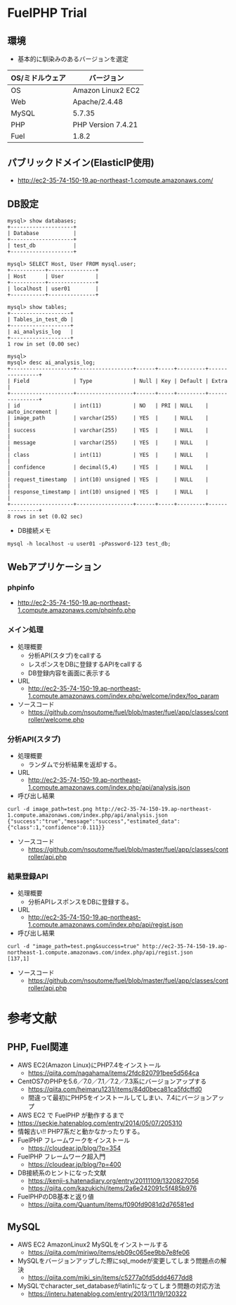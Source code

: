 # FuelPHP Trial

## 環境
- 基本的に馴染みのあるバージョンを選定

| OS/ミドルウェア | バージョン |
----|---- 
| OS | Amazon Linux2 EC2|
| Web | Apache/2.4.48 |
| MySQL | 5.7.35 |
| PHP | PHP Version 7.4.21 |
| Fuel | 1.8.2 |

## パブリックドメイン(ElasticIP使用)
- http://ec2-35-74-150-19.ap-northeast-1.compute.amazonaws.com/

## DB設定
```
mysql> show databases;
+--------------------+
| Database           |
+--------------------+
| test_db            |
+--------------------+

mysql> SELECT Host, User FROM mysql.user;
+-----------+---------------+
| Host      | User          |
+-----------+---------------+
| localhost | user01        |
+-----------+---------------+

mysql> show tables;
+-------------------+
| Tables_in_test_db |
+-------------------+
| ai_analysis_log   |
+-------------------+
1 row in set (0.00 sec)

mysql> 
mysql> desc ai_analysis_log;
+--------------------+------------------+------+-----+---------+----------------+
| Field              | Type             | Null | Key | Default | Extra          |
+--------------------+------------------+------+-----+---------+----------------+
| id                 | int(11)          | NO   | PRI | NULL    | auto_increment |
| image_path         | varchar(255)     | YES  |     | NULL    |                |
| success            | varchar(255)     | YES  |     | NULL    |                |
| message            | varchar(255)     | YES  |     | NULL    |                |
| class              | int(11)          | YES  |     | NULL    |                |
| confidence         | decimal(5,4)     | YES  |     | NULL    |                |
| request_timestamp  | int(10) unsigned | YES  |     | NULL    |                |
| response_timestamp | int(10) unsigned | YES  |     | NULL    |                |
+--------------------+------------------+------+-----+---------+----------------+
8 rows in set (0.02 sec)

```
- DB接続メモ
```
mysql -h localhost -u user01 -pPassword-123 test_db;
```

## Webアプリケーション
### phpinfo 
  - http://ec2-35-74-150-19.ap-northeast-1.compute.amazonaws.com/phpinfo.php

### メイン処理
- 処理概要
  - 分析API(スタブ)をcallする
  - レスポンスをDBに登録するAPIをcallする
  - DB登録内容を画面に表示する
- URL
  - http://ec2-35-74-150-19.ap-northeast-1.compute.amazonaws.com/index.php/welcome/index/foo_param
- ソースコード
  - https://github.com/nsoutome/fuel/blob/master/fuel/app/classes/controller/welcome.php

### 分析API(スタブ)
- 処理概要
  - ランダムで分析結果を返却する。
- URL  
  - http://ec2-35-74-150-19.ap-northeast-1.compute.amazonaws.com/index.php/api/analysis.json
- 呼び出し結果
```
curl -d image_path=test.png http://ec2-35-74-150-19.ap-northeast-1.compute.amazonaws.com/index.php/api/analysis.json
{"success":"true","message":"success","estimated_data":{"class":1,"confidence":0.111}}
```
- ソースコード
  - https://github.com/nsoutome/fuel/blob/master/fuel/app/classes/controller/api.php

### 結果登録API
- 処理概要
  - 分析APIレスポンスをDBに登録する。
- URL  
  - http://ec2-35-74-150-19.ap-northeast-1.compute.amazonaws.com/index.php/api/regist.json
- 呼び出し結果
```
curl -d "image_path=test.png&success=true" http://ec2-35-74-150-19.ap-northeast-1.compute.amazonaws.com/index.php/api/regist.json
[137,1]
```
- ソースコード
  - https://github.com/nsoutome/fuel/blob/master/fuel/app/classes/controller/api.php

# 参考文献

## PHP, Fuel関連
- AWS EC2(Amazon Linux)にPHP7.4をインストール
  - https://qiita.com/nagahama/items/2fdc820791bee5d564ca
- CentOS7のPHPを5.6／7.0／7.1／7.2／7.3系にバージョンアップする
  - https://qiita.com/heimaru1231/items/84d0beca81ca5fdcffd0
  - 間違って最初にPHP5をインストールしてしまい、7.4にバージョンアップ
-  AWS EC2 で FuelPHP が動作するまで
  - https://seckie.hatenablog.com/entry/2014/05/07/205310
  - 情報古い!! PHP7系だと動かなかったりする。
- FuelPHP フレームワークをインストール
  - https://cloudear.jp/blog/?p=354
- FuelPHP フレームワーク超入門
  - https://cloudear.jp/blog/?p=400
- DB接続系のヒントになった文献
  - https://kenji-s.hatenadiary.org/entry/20111109/1320827056
  - https://qiita.com/kazukichi/items/2a6e242091c5f485b976
- FuelPHPのDB基本と返り値
  - https://qiita.com/Quantum/items/f090fd9081d2d76581ed

## MySQL
- AWS EC2 AmazonLinux2 MySQLをインストールする
  - https://qiita.com/miriwo/items/eb09c065ee9bb7e8fe06
- MySQLをバージョンアップした際にsql_modeが変更してしまう問題点の解決
  - https://qiita.com/miki_sin/items/c5277a0fd5ddd4677dd8
- MySQLでcharacter_set_databaseがlatin1になってしまう問題の対応方法
  - https://interu.hatenablog.com/entry/2013/11/19/120322

